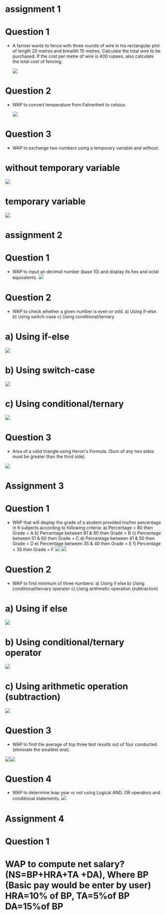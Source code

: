 # assignment 1

# Question 1
* A farmer wants to fence with three rounds of wire in his rectangular plot of length 20 metres and breadth 15 metres. Calculate the total wire to be purchased. If the cost per metre of wire is 400 rupees, also calculate the total cost of fencing.

  ![ ](https://raw.githubusercontent.com/ShuBhamg0sain/c-assignment-coding/main/Lab%20assignment%201/IMG_20201220_181502.jpg)



# Question 2
* WAP to convert temperature from Fahrenheit to celsius.

  ![ ](https://raw.githubusercontent.com/ShuBhamg0sain/c-assignment-coding/main/Lab%20assignment%201/IMG_20201220_181428.jpg)




# Question 3
* WAP to exchange two numbers using a temporary variable and without.

# without temporary variable

  ![ ](https://raw.githubusercontent.com/ShuBhamg0sain/c-lab-assignment/main/Lab%20assignment%201/Screenshot_20201225_094840.jpg)

# temporary variable

  ![ ](https://raw.githubusercontent.com/ShuBhamg0sain/c-assignment-coding/main/Lab%20assignment%201/IMG_20201220_181529.jpg)




# assignment 2

# Question 1

* WAP to input an decimal number (base 10) and display its hex and octal equivalents.
![ ](https://raw.githubusercontent.com/ShuBhamg0sain/c-lab-assignment/main/Lab%20assignment%202/IMG_20201228_094236.jpg)





# Question 2

* WAP to check whether a given number is even or odd.
	a) Using if-else
	b) Using switch-case
	c) Using conditional/ternary
# a) Using if-else 
![ ](https://raw.githubusercontent.com/ShuBhamg0sain/c-assignment-coding/main/Lab%20assignment%202/Screenshot_20201220_192113.jpg)


# b) Using switch-case

![ ](https://raw.githubusercontent.com/ShuBhamg0sain/c-------------------lab------------------assignment/main/Lab%20assignment%202/IMG_20201228_200445.jpg)

# c) Using conditional/ternary
![ ](https://raw.githubusercontent.com/ShuBhamg0sain/c-------------------lab------------------assignment/main/Lab%20assignment%202/Screenshot_20201228_210745.jpg)


# Question 3


* Area of a valid triangle using Heron's Formula. (Sum of any two sides must be greater than the third side).

![ ](https://raw.githubusercontent.com/ShuBhamg0sain/c-lab-assignment/main/Lab%20assignment%202/Screenshot_20201221_004152.jpg)



# Assignment 3

# Question 1



* WAP that will display the grade of a student provided his/her percentage in 6 subjects according to following criteria:
	a) Percentage > 80 then Grade = A
	b) Percentage between 61 & 80 then Grade = B
	c) Percentage between 51 & 60 then Grade = C
	d) Percentage between 41 & 50 then Grade = D
	e) Percentage between 35 & 40 then Grade = E
	f) Percentage < 35 then Grade = F
![ ](https://raw.githubusercontent.com/ShuBhamg0sain/c-assignment-coding/main/Lab%20assignment%203/IMG_20201220_212434.jpg) ![ ](https://raw.githubusercontent.com/ShuBhamg0sain/c-assignment-coding/main/Lab%20assignment%203/IMG_20201220_212506.jpg)


# Question 2

* WAP to find minimum of three numbers:
	a) Using if else
	b) Using conditional/ternary operator
	c) Using arithmetic operation (subtraction)
# a) Using if else
![ ](https://raw.githubusercontent.com/ShuBhamg0sain/c-------------------lab------------------assignment/main/Lab%20assignment%203/IMG_20201228_205008.jpg)


# b) Using conditional/ternary operator
![ ](https://raw.githubusercontent.com/ShuBhamg0sain/c-------------------lab------------------assignment/main/Lab%20assignment%203/IMG_20201229_085123.jpg)


# c) Using arithmetic operation (subtraction)
![ ](https://raw.githubusercontent.com/ShuBhamg0sain/c-------------------lab------------------assignment/main/Lab%20assignment%203/Screenshot_20201229_123947.jpg)

# Question 3

* WAP to find the average of top three test results out of four conducted. (eliminate the smallest one).

![ ](https://raw.githubusercontent.com/ShuBhamg0sain/c-assignment-coding/main/Lab%20assignment%203/IMG_20201221_000040.jpg)![ ](https://raw.githubusercontent.com/ShuBhamg0sain/c-assignment-coding/main/Lab%20assignment%203/IMG_20201221_000125.jpg)




# Question 4

* WAP to determine leap year or not using Logical AND, OR operators and conditional statements.
![ ](https://raw.githubusercontent.com/ShuBhamg0sain/c-assignment-coding/main/Lab%20assignment%203/Screenshot_20201221_001310.jpg)




# Assignment 4

# Question 1

# WAP to compute net salary? (NS=BP+HRA+TA +DA), Where BP (Basic pay would be enter by user) HRA=10% of BP, TA=5%of BP DA=15%of BP



